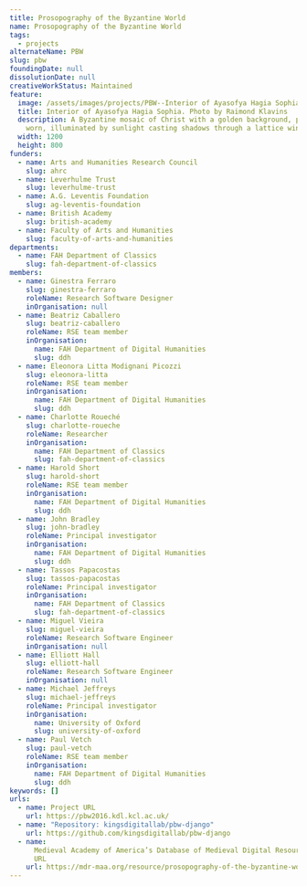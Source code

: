 ```yaml
---
title: Prosopography of the Byzantine World
name: Prosopography of the Byzantine World
tags:
  - projects
alternateName: PBW
slug: pbw
foundingDate: null
dissolutionDate: null
creativeWorkStatus: Maintained
feature:
  image: /assets/images/projects/PBW--Interior of Ayasofya Hagia Sophia.jpg
  title: Interior of Ayasofya Hagia Sophia. Photo by Raimond Klavins
  description: A Byzantine mosaic of Christ with a golden background, partially
    worn, illuminated by sunlight casting shadows through a lattice window.
  width: 1200
  height: 800
funders:
  - name: Arts and Humanities Research Council
    slug: ahrc
  - name: Leverhulme Trust
    slug: leverhulme-trust
  - name: A.G. Leventis Foundation
    slug: ag-leventis-foundation
  - name: British Academy
    slug: british-academy
  - name: Faculty of Arts and Humanities
    slug: faculty-of-arts-and-humanities
departments:
  - name: FAH Department of Classics
    slug: fah-department-of-classics
members:
  - name: Ginestra Ferraro
    slug: ginestra-ferraro
    roleName: Research Software Designer
    inOrganisation: null
  - name: Beatriz Caballero
    slug: beatriz-caballero
    roleName: RSE team member
    inOrganisation:
      name: FAH Department of Digital Humanities
      slug: ddh
  - name: Eleonora Litta Modignani Picozzi
    slug: eleonora-litta
    roleName: RSE team member
    inOrganisation:
      name: FAH Department of Digital Humanities
      slug: ddh
  - name: Charlotte Roueché
    slug: charlotte-roueche
    roleName: Researcher
    inOrganisation:
      name: FAH Department of Classics
      slug: fah-department-of-classics
  - name: Harold Short
    slug: harold-short
    roleName: RSE team member
    inOrganisation:
      name: FAH Department of Digital Humanities
      slug: ddh
  - name: John Bradley
    slug: john-bradley
    roleName: Principal investigator
    inOrganisation:
      name: FAH Department of Digital Humanities
      slug: ddh
  - name: Tassos Papacostas
    slug: tassos-papacostas
    roleName: Principal investigator
    inOrganisation:
      name: FAH Department of Classics
      slug: fah-department-of-classics
  - name: Miguel Vieira
    slug: miguel-vieira
    roleName: Research Software Engineer
    inOrganisation: null
  - name: Elliott Hall
    slug: elliott-hall
    roleName: Research Software Engineer
    inOrganisation: null
  - name: Michael Jeffreys
    slug: michael-jeffreys
    roleName: Principal investigator
    inOrganisation:
      name: University of Oxford
      slug: university-of-oxford
  - name: Paul Vetch
    slug: paul-vetch
    roleName: RSE team member
    inOrganisation:
      name: FAH Department of Digital Humanities
      slug: ddh
keywords: []
urls:
  - name: Project URL
    url: https://pbw2016.kdl.kcl.ac.uk/
  - name: "Repository: kingsdigitallab/pbw-django"
    url: https://github.com/kingsdigitallab/pbw-django
  - name:
      Medieval Academy of America’s Database of Medieval Digital Resources Entry
      URL
    url: https://mdr-maa.org/resource/prosopography-of-the-byzantine-world/
---
```


